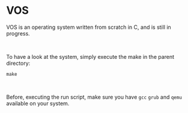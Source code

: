 # VOS

VOS is an operating system written from scratch in C, and is still in progress.

<br>

To have a look at the system, simply execute the make in the parent directory:
```
make
```

<br>

Before, executing the run script, make sure you have `gcc` `grub` and `qemu` available on your system.

